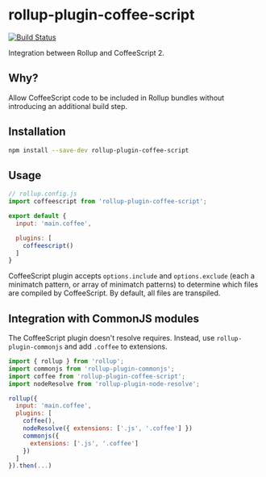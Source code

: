 # rollup-plugin-coffee-script
[![Build Status](https://travis-ci.org/lautis/rollup-plugin-coffee-script.svg?branch=master)](https://travis-ci.org/lautis/rollup-plugin-coffee-script)

Integration between Rollup and CoffeeScript 2.

## Why?

Allow CoffeeScript code to be included in Rollup bundles without introducing an
additional build step.

## Installation

```bash
npm install --save-dev rollup-plugin-coffee-script
```

## Usage

```js
// rollup.config.js
import coffeescript from 'rollup-plugin-coffee-script';

export default {
  input: 'main.coffee',

  plugins: [
    coffeescript()
  ]
}
```

CoffeeScript plugin accepts `options.include` and `options.exclude` (each a
minimatch pattern, or array of minimatch patterns) to determine which files are
compiled by CoffeeScript. By default, all files are transpiled.

## Integration with CommonJS modules

The CoffeeScript plugin doesn't resolve requires. Instead,
use `rollup-plugin-commonjs` and add `.coffee` to extensions.

```js
import { rollup } from 'rollup';
import commonjs from 'rollup-plugin-commonjs';
import coffee from 'rollup-plugin-coffee-script';
import nodeResolve from 'rollup-plugin-node-resolve';

rollup({
  input: 'main.coffee',
  plugins: [
    coffee(),
    nodeResolve({ extensions: ['.js', '.coffee'] })
    commonjs({
      extensions: ['.js', '.coffee']
    })
  ]
}).then(...)
```

